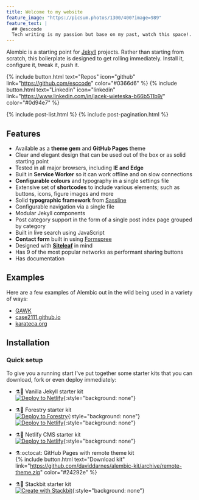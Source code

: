 ```yaml
---
title: Welcome to my website
feature_image: "https://picsum.photos/1300/400?image=989"
feature_text: |
  ## @esccode
  Tech writing is my passion but base on my past, watch this space!.
---
```

Alembic is a starting point for [Jekyll](https://jekyllrb.com/) projects. Rather than starting from scratch, this boilerplate is designed to get rolling immediately. Install it, configure it, tweak it, push it.

{% include button.html text="Repos" icon="github" link="https://github.com/esccode" color="#0366d6" %}  {% include button.html text="Linkedin" icon="linkedin" link="https://www.linkedin.com/in/jacek-wieteska-b66b511b9/" color="#0d94e7" %}

{% include post-list.html %}
{% include post-pagination.html %}

## Features

- Available as a **theme gem** and **GitHub Pages** theme
- Clear and elegant design that can be used out of the box or as solid starting point
- Tested in all major browsers, including **IE and Edge**
- Built in **Service Worker** so it can work offline and on slow connections
- **Configurable colours** and typography in a single settings file
- Extensive set of **shortcodes** to include various elements; such as buttons, icons, figure images and more
- Solid **typographic framework** from [Sassline](https://sassline.com/)
- Configurable navigation via a single file
- Modular Jekyll components
- Post category support in the form of a single post index page grouped by category
- Built in live search using JavaScript
- **Contact form** built in using [Formspree](https://formspree.io/)
- Designed with **[Siteleaf](https://www.siteleaf.com/)** in mind
- Has 9 of the most popular networks as performant sharing buttons
- Has documentation

## Examples

Here are a few examples of Alembic out in the wild being used in a variety of ways:

- [GAWK](https://github.com/esccode/markdown/blob/324bb843dcad16af685007db74ba24f69ead2ff6/awk.md "man gawk")
- [case2111.github.io](https://case2111.github.io/)
- [karateca.org](https://www.karateca.org/)

## Installation

### Quick setup

To give you a running start I've put together some starter kits that you can download, fork or even deploy immediately:

- ⚗️🍨 Vanilla Jekyll starter kit  
  [![Deploy to Netlify](https://www.netlify.com/img/deploy/button.svg)](https://app.netlify.com/start/deploy?repository=https://github.com/daviddarnes/alembic-kit){:style="background: none"}
- ⚗️🌲 Forestry starter kit  
  [![Deploy to Forestry](https://assets.forestry.io/import-to-forestry.svg)](https://app.forestry.io/quick-start?repo=daviddarnes/alembic-forestry-kit&engine=jekyll){:style="background: none"}  
  [![Deploy to Netlify](https://www.netlify.com/img/deploy/button.svg)](https://app.netlify.com/start/deploy?repository=https://github.com/daviddarnes/alembic-forestry-kit){:style="background: none"}
- ⚗️💠 Netlify CMS starter kit  
  [![Deploy to Netlify](https://www.netlify.com/img/deploy/button.svg)](https://app.netlify.com/start/deploy?repository=https://github.com/daviddarnes/alembic-netlifycms-kit&stack=cms){:style="background: none"}

- ⚗️:octocat: GitHub Pages with remote theme kit  
  {% include button.html text="Download kit" link="https://github.com/daviddarnes/alembic-kit/archive/remote-theme.zip" color="#24292e" %}
- ⚗️🚀 Stackbit starter kit  
  [![Create with Stackbit](https://assets.stackbit.com/badge/create-with-stackbit.svg)](https://app.stackbit.com/create?theme=https://github.com/daviddarnes/alembic-stackbit-kit){:style="background: none"}






